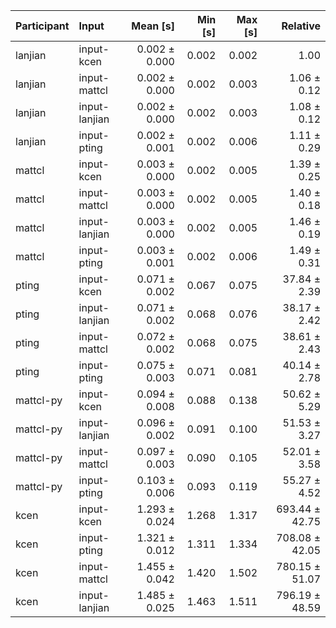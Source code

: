 | Participant | Input | Mean [s] | Min [s] | Max [s] | Relative |
|:---|:---|---:|---:|---:|---:|
| lanjian | input-kcen | 0.002 ± 0.000 | 0.002 | 0.002 | 1.00 |
| lanjian | input-mattcl | 0.002 ± 0.000 | 0.002 | 0.003 | 1.06 ± 0.12 |
| lanjian | input-lanjian | 0.002 ± 0.000 | 0.002 | 0.003 | 1.08 ± 0.12 |
| lanjian | input-pting | 0.002 ± 0.001 | 0.002 | 0.006 | 1.11 ± 0.29 |
| mattcl | input-kcen | 0.003 ± 0.000 | 0.002 | 0.005 | 1.39 ± 0.25 |
| mattcl | input-mattcl | 0.003 ± 0.000 | 0.002 | 0.005 | 1.40 ± 0.18 |
| mattcl | input-lanjian | 0.003 ± 0.000 | 0.002 | 0.005 | 1.46 ± 0.19 |
| mattcl | input-pting | 0.003 ± 0.001 | 0.002 | 0.006 | 1.49 ± 0.31 |
| pting | input-kcen | 0.071 ± 0.002 | 0.067 | 0.075 | 37.84 ± 2.39 |
| pting | input-lanjian | 0.071 ± 0.002 | 0.068 | 0.076 | 38.17 ± 2.42 |
| pting | input-mattcl | 0.072 ± 0.002 | 0.068 | 0.075 | 38.61 ± 2.43 |
| pting | input-pting | 0.075 ± 0.003 | 0.071 | 0.081 | 40.14 ± 2.78 |
| mattcl-py | input-kcen | 0.094 ± 0.008 | 0.088 | 0.138 | 50.62 ± 5.29 |
| mattcl-py | input-lanjian | 0.096 ± 0.002 | 0.091 | 0.100 | 51.53 ± 3.27 |
| mattcl-py | input-mattcl | 0.097 ± 0.003 | 0.090 | 0.105 | 52.01 ± 3.58 |
| mattcl-py | input-pting | 0.103 ± 0.006 | 0.093 | 0.119 | 55.27 ± 4.52 |
| kcen | input-kcen | 1.293 ± 0.024 | 1.268 | 1.317 | 693.44 ± 42.75 |
| kcen | input-pting | 1.321 ± 0.012 | 1.311 | 1.334 | 708.08 ± 42.05 |
| kcen | input-mattcl | 1.455 ± 0.042 | 1.420 | 1.502 | 780.15 ± 51.07 |
| kcen | input-lanjian | 1.485 ± 0.025 | 1.463 | 1.511 | 796.19 ± 48.59 |
